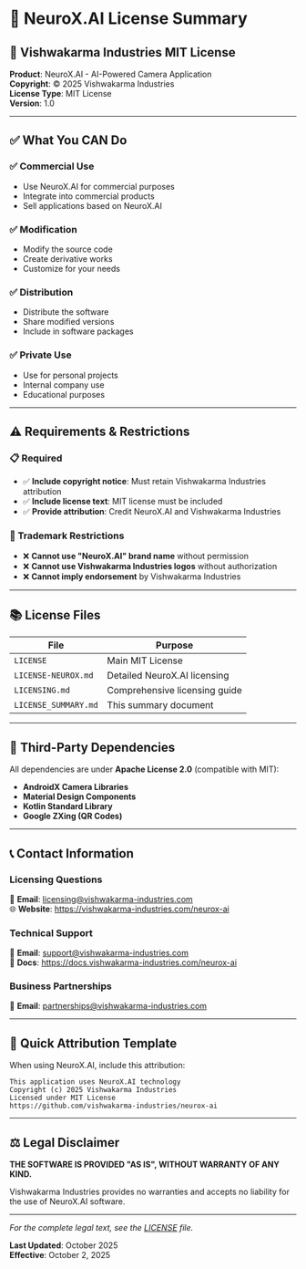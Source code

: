 # 📄 NeuroX.AI License Summary

## 🏢 **Vishwakarma Industries MIT License**

**Product**: NeuroX.AI - AI-Powered Camera Application  
**Copyright**: © 2025 Vishwakarma Industries  
**License Type**: MIT License  
**Version**: 1.0  

---

## ✅ **What You CAN Do**

### **✅ Commercial Use**
- Use NeuroX.AI for commercial purposes
- Integrate into commercial products
- Sell applications based on NeuroX.AI

### **✅ Modification** 
- Modify the source code
- Create derivative works
- Customize for your needs

### **✅ Distribution**
- Distribute the software
- Share modified versions
- Include in software packages

### **✅ Private Use**
- Use for personal projects
- Internal company use
- Educational purposes

---

## ⚠️ **Requirements & Restrictions**

### **📋 Required**
- ✅ **Include copyright notice**: Must retain Vishwakarma Industries attribution
- ✅ **Include license text**: MIT license must be included
- ✅ **Provide attribution**: Credit NeuroX.AI and Vishwakarma Industries

### **🚫 Trademark Restrictions**
- ❌ **Cannot use "NeuroX.AI" brand name** without permission
- ❌ **Cannot use Vishwakarma Industries logos** without authorization
- ❌ **Cannot imply endorsement** by Vishwakarma Industries

---

## 📚 **License Files**

| File | Purpose |
|------|---------|
| `LICENSE` | Main MIT License |
| `LICENSE-NEUROX.md` | Detailed NeuroX.AI licensing |
| `LICENSING.md` | Comprehensive licensing guide |
| `LICENSE_SUMMARY.md` | This summary document |

---

## 🔧 **Third-Party Dependencies**

All dependencies are under **Apache License 2.0** (compatible with MIT):

- **AndroidX Camera Libraries**
- **Material Design Components** 
- **Kotlin Standard Library**
- **Google ZXing (QR Codes)**

---

## 📞 **Contact Information**

### **Licensing Questions**
📧 **Email**: licensing@vishwakarma-industries.com  
🌐 **Website**: https://vishwakarma-industries.com/neurox-ai  

### **Technical Support**
📧 **Email**: support@vishwakarma-industries.com  
📖 **Docs**: https://docs.vishwakarma-industries.com/neurox-ai  

### **Business Partnerships**
📧 **Email**: partnerships@vishwakarma-industries.com  

---

## 🎯 **Quick Attribution Template**

When using NeuroX.AI, include this attribution:

```
This application uses NeuroX.AI technology
Copyright (c) 2025 Vishwakarma Industries
Licensed under MIT License
https://github.com/vishwakarma-industries/neurox-ai
```

---

## ⚖️ **Legal Disclaimer**

**THE SOFTWARE IS PROVIDED "AS IS", WITHOUT WARRANTY OF ANY KIND.**

Vishwakarma Industries provides no warranties and accepts no liability for the use of NeuroX.AI software.

---

*For the complete legal text, see the [LICENSE](LICENSE) file.*

**Last Updated**: October 2025  
**Effective**: October 2, 2025

